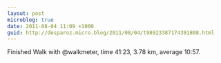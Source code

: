 ```yaml
---
layout: post
microblog: true
date: 2011-08-04 11:09 +1000
guid: http://desparoz.micro.blog/2011/08/04/t98923387174391808.html
---
```

Finished Walk with @walkmeter, time 41:23, 3.78 km, average 10:57.
